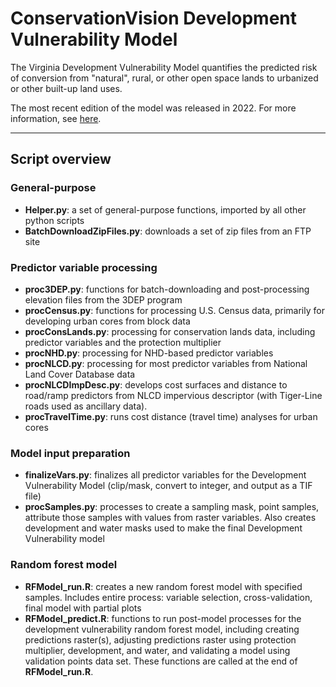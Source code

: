 # ConservationVision Development Vulnerability Model
The Virginia Development Vulnerability Model quantifies the predicted risk of conversion from "natural", rural, or other open space lands to urbanized or other built-up land uses. 

The most recent edition of the model was released in 2022. For more information, see [here](https://www.dcr.virginia.gov/natural-heritage/vaconvisvulnerable).

---
## Script overview

### General-purpose

- **Helper.py**: a set of general-purpose functions, imported by all other python scripts
- **BatchDownloadZipFiles.py**: downloads a set of zip files from an FTP site

### Predictor variable processing

- **proc3DEP.py**: functions for batch-downloading and post-processing elevation files from the 3DEP program
- **procCensus.py**: functions for processing U.S. Census data, primarily for developing urban cores from block data
- **procConsLands.py**: processing for conservation lands data, including predictor variables and the protection multiplier
- **procNHD.py**: processing for NHD-based predictor variables
- **procNLCD.py**: processing for most predictor variables from National Land Cover Database data
- **procNLCDImpDesc.py**: develops cost surfaces and distance to road/ramp predictors from NLCD impervious descriptor (with Tiger-Line roads used as ancillary data).
- **procTravelTime.py**: runs cost distance (travel time) analyses for urban cores

### Model input preparation

- **finalizeVars.py**: finalizes all predictor variables for the Development Vulnerability Model (clip/mask, convert to integer, and output as a TIF file)
- **procSamples.py**: processes to create a sampling mask, point samples, attribute those samples with values from raster variables. Also creates development and water masks used to make the final Development Vulnerability model

### Random forest model

- **RFModel_run.R**: creates a new random forest model with specified samples. Includes entire process: variable selection, cross-validation, final model with partial plots
- **RFModel_predict.R**: functions to run post-model processes for the development vulnerability random forest model, including creating predictions raster(s), adjusting predictions raster using protection multiplier, development, and water, and validating a model using validation points data set. These functions are called at the end of **RFModel_run.R**.